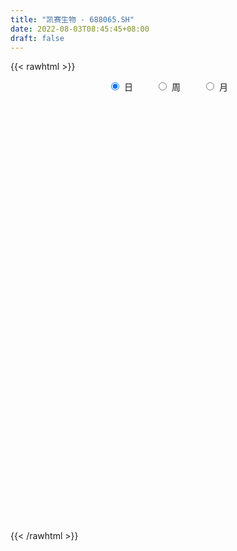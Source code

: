 ```yaml
---
title: "凯赛生物 - 688065.SH"
date: 2022-08-03T08:45:45+08:00
draft: false
---
```

{{< rawhtml >}}
    <div style="text-align: center">
        <label style="padding: 1rem;"><input style="margin-right: .5rem" type="radio" name="period" value="D" checked onclick="period_change(this)">日</label>
        <label style="padding: 1rem;"><input style="margin-right: .5rem" type="radio" name="period" value="W" onclick="period_change(this)">周</label>
        <label style="padding: 1rem;"><input style="margin-right: .5rem" type="radio" name="period" value="M" onclick="period_change(this)">月</label>
    </div>
    <div id="chart" style="height: 700px;"></div> 
    <script type="text/javascript">
        const D_v = [220362.5,130982.1,48974.66,59591.35,65793.45,38426.17,36371.67,18681.74,32103.89,37224.98,20133.96,27863.45,26858.59,18685.13,12345.81,12963.32,33681.55,12717.16,14064.29,12553.64,29167.91,14497.85,13218.81,10108.51,12125.43,9809.88,25528.21,13294.7,7615.3,14607.15,8852.61,9513.19,5727.3,8588.76,7115.26,7009.27,8942.28,19563.42,8514.98,8249.59,10070.02,7805.94,6816.49,10303.07,9283.01,8970.79,13294.05,7996.06,5747.49,12664.61,10237.17,12843.5,12616.79,8337.66,7318.01,8531.57,7227.28,11457.72,25510.55,27954.61,18925.77,17264.86,10278.25,16100.14,7303.17,8577.66,6132.45,10985.33,5955.37,7151.25,6455.04,5433.35,5070.38,4342.84,7468.12,5813.19,4799.21,6063.82,6166.38,7860.85,4098.81,6532.72,4316.6,7176.11,4504.81,6085.9,5231.25,4008.68,5966.34,6607.42,9538.72,5130.5,7147.82,3822.35,3406.87,5909.23,11888.02,5754.52,8137.97,7997.79,4384.93,5735.52,4432.58,6755.08,7659.01,7476.81,5686.45,4797.56,4598.24,5875.26,6831.11,7622.0,3678.38,5592.5,5542.45,8083.95,4237.97,3591.02,4834.11,8403.7,5137.67,3396.05,4504.69,5098.67,15321.19,12582.96,33230.38,13554.21,13087.14,10782.37,10557.63,8282.38,12086.76,7240.82,5914.77,5944.92,7292.95,7733.26,6970.55,5791.75,7185.87,4315.77,4481.19,3920.48,3618.55,4246.96,4259.3,3333.57,3237.3,3169.48,2666.7,2734.74,3895.78,2208.6,2344.66,6746.47,3056.01,5694.88,11321.23,5041.18,5389.15,3444.0,2388.78,2511.25,4851.14,7927.35,6679.48,6342.29,4654.4,3886.85,6091.45,7395.41,6140.1,3626.37,4778.8,4131.66,4704.78,2313.89,3119.64,3194.57,2433.31,3739.3,2929.41,9522.52,5503.96,3303.63,3884.74,10952.96,28536.68,13063.82,18267.03,11830.39,18059.2,10564.48,12213.07,8720.74,8886.96,12711.66,8268.67,6039.2,6873.33,21390.09,10260.67,5147.36,5636.98,9487.49,6080.87,11449.53,25433.92,28802.19,12958.5,18070.68,13887.23,8674.3,9203.71,12144.61,27075.05,12822.83,12430.21,29143.5,24919.44,14529.3,13482.49,9319.85,12414.65,11616.36,6079.8,5588.63,8082.06,7473.23,15539.72,13165.07,11970.12,10435.94,12914.59,7186.61,10018.54,16226.24,19240.6,8699.9,9245.18,8625.2,11058.77,11068.33,26256.08,15558.01,9957.05,8873.71,12607.02,13934.26,10601.64,25205.69,13906.94,6860.83,5003.18,8978.45,8881.08,11583.78,7071.08,6030.96,11624.15,24251.3,7821.67,12914.47,8730.98,11537.47,9818.68,9711.8,12517.8,15465.93,14348.37,9348.65,6080.59,7973.12,9003.9,7018.56,12979.41,5772.77,4812.42,6060.9,5248.99,9517.53,4553.0,2684.13,9035.32,4443.41,8167.35,5762.42,3240.74,4942.54,5990.96,5890.17,14443.3,15424.2,9152.24,11013.18,7347.06,10155.98,4293.49,5834.99,6886.59,4730.21,7611.5,4239.84,6920.81,13481.63,7439.1,10547.02,15392.67,10125.71,9689.96,6676.49,5794.24,19920.41,11194.28,18564.95,10200.74,10347.53,9282.78,10807.17,8663.43,9012.4,10844.12,22268.46,20839.62,20591.6,12517.93,15524.53,7373.03,7819.07,7284.18,6291.03,7832.98,5129.27,6871.68,10749.52,8717.0,11388.35,15764.26,9138.37,10097.27,8314.51,10767.93,14951.6,10617.21,9592.16,7681.79,7816.36,13273.31,11974.43,7932.68,12982.12,11096.49,8477.34,5814.6,5886.72,7069.0,6579.43,6717.73,10525.1,6293.02,5151.74,7615.2,8482.46,7530.04,9564.17,6076.28,5515.35,4556.16,7614.45,6398.09,8356.31,7505.7,7430.34,8967.0,12757.45,12327.9,9964.32,11641.84,15377.14,12682.47,11279.84,8279.25,8558.97,10749.79,14124.5,20519.69,11330.22,11054.63,5541.93,6790.29,5240.43,7161.93,6516.45,3470.33,11562.93,8580.72,7332.53,9649.12,10045.77,8883.9,7997.75,24769.69,16740.82,9934.71,7255.73,18983.04,10127.59,6934.81,8181.89,7629.98,11241.42,14495.09,11343.17,13666.47,13983.52,9898.37,8857.81,13801.35,22810.99,19718.84,9264.22,8124.95,6705.16,6826.07,8271.46,6227.91,11483.45,7009.72,15522.57,21028.09,9806.44,11265.07,15084.59,17809.58,18870.89,24043.1,41570.79,23805.48,30030.0,29310.38,40308.94,23363.91,20255.52,22703.11,18796.21,24096.42,15891.89,20110.29,12274.25,10681.58,11932.16,15708.56,9955.35,20992.94,25851.37,20087.02,25065.33,24894.69,13464.73,14292.5,8224.16,12744.77,8381.41,15846.2,11543.18,11076.83,14969.08,16639.64,22170.23,20334.5,11825.61,18077.61,16641.97,23134.05,14719.04,7848.84,16921.85,22631.75]
const D_histogram = [0.0,-1.2201937322,-1.8467661009,-2.4611588559,-2.3925622411,-2.600485474,-2.8825744922,-2.8253927846,-3.0767018734,-3.2733514934,-3.3420292691,-3.3435301211,-3.3418134147,-2.9438182862,-2.4373183225,-2.0229285609,-1.239213082,-0.6100769095,-0.1796173509,0.0263019883,-0.320783817,-0.5220295252,-0.3163539627,-0.0622472538,0.2217998725,0.4728412577,0.9818806556,1.3326970715,1.5176039839,1.3920024599,1.3585422752,1.1919536809,1.0487708332,0.9247355981,0.8719793788,0.8308542549,0.9983070792,1.3900999918,1.6403366361,1.6484222759,1.4743861647,1.3247032453,1.2136189165,1.0704341503,0.9530390026,0.7906961502,0.5411568775,0.3592169914,0.3004799125,0.1445832779,0.0173183503,-0.1453574163,-0.2696766714,-0.113934251,-0.0337044931,0.1680123028,0.2217665616,0.4494061486,0.8719935387,1.2713766949,1.4160399567,1.6646547493,1.7375974642,1.4769445068,1.2593667941,1.1130611336,0.9457225008,0.909663637,0.7885030678,0.6121749112,0.4244331617,0.2211811878,0.1096176527,0.0464430961,-0.0546721083,-0.1805243072,-0.2746672151,-0.279556541,-0.3424817733,-0.4938631016,-0.5493123336,-0.5060129134,-0.4376741642,-0.2222090369,-0.1378293452,-0.1231280544,-0.1966240556,-0.1685752664,-0.204325291,-0.2719798122,-0.4792712629,-0.5642907614,-0.6569124796,-0.6471145931,-0.6257676365,-0.4813647668,-0.0103967121,0.2627902767,0.2866875009,0.1836992349,0.1523041791,0.15176477,0.2174725278,0.1363295047,0.2172514282,0.3586392313,0.4326938336,0.4954149204,0.4808830918,0.4526961001,0.3481112392,0.1728891738,0.0668454265,-0.0753095498,-0.2343892303,-0.4558303281,-0.536508837,-0.5573313311,-0.5746514828,-0.7317866563,-0.7113793464,-0.6697613375,-0.508928538,-0.3604174673,-0.1142740604,0.199565912,0.9652319135,1.4280297851,1.6856057387,1.6083078914,1.2819371037,1.0638045664,0.7234127986,0.5772188873,0.4033774583,0.2733694378,0.1974491721,0.0019684494,-0.2505493958,-0.3399373238,-0.2175951393,-0.2045874144,-0.1856573343,-0.2069804435,-0.2225878037,-0.2115891512,-0.1087038351,-0.0778158432,-0.0781799814,-0.0985732493,-0.0785343627,-0.0518938067,-0.0511116665,-0.0185983397,-0.001043718,0.0968382964,0.1337787913,0.0983720998,0.3032400649,0.4085988044,0.30856293,0.1902677812,0.1250078921,0.0922965294,0.1663678666,0.314593583,0.3259501694,0.2648596619,0.2203099435,0.1809409672,0.1860375169,0.1091848051,0.0549472059,-0.0340899978,-0.1548718068,-0.2952477195,-0.3939244523,-0.4616706694,-0.4818140933,-0.4163600678,-0.3680223589,-0.27531025,-0.2011374193,0.0864527582,0.198336368,0.2633345865,0.2266535429,0.4090840967,0.9200176761,1.0955138584,1.3860249461,1.4054051371,1.6360852798,1.6215363813,1.5071472594,1.2855165217,1.0583257752,1.0183898639,0.8658504558,0.6391836274,0.395625888,-0.1255359503,-0.3891225611,-0.6514218736,-0.7528133499,-0.5867758297,-0.4474713307,-0.1735756363,0.4164147667,0.9939603854,1.1074152341,1.1295610491,0.9694871513,0.8283802995,0.6976506897,0.6354860302,0.9671895471,1.0066933561,1.0603505538,1.3263330297,1.2266072926,1.0124139227,0.6990192639,0.3038210803,-0.0026482878,-0.3969766461,-0.6180279525,-0.8444732251,-0.7273757655,-0.839774863,-1.4175109385,-1.8060327195,-2.2352702505,-2.5488362096,-2.4830277286,-2.2212593532,-2.0412469717,-1.3275865813,-0.3336148519,0.2550187199,0.3807426981,0.5349737247,0.7003207651,0.7360121953,1.4865248043,1.9831058105,2.1489388744,1.7926550529,1.8014532356,1.768390996,1.2983610627,1.644436455,1.7449615205,1.6102196277,1.3148177473,1.1545678415,0.7050825465,0.3611091541,-0.1892550028,-0.3770204808,-0.3414919117,0.7480542022,1.3602606237,2.1524569628,2.5279336541,2.0902780361,1.2664444492,0.6110046779,-0.2288398584,-1.2967095712,-1.9763153765,-2.2582007864,-2.6429359423,-2.6000741423,-2.5050564094,-2.3734289211,-1.5655765226,-0.903623106,-0.3810737362,-0.1855754765,-0.4308064245,-0.8656884581,-1.107490317,-1.2717856662,-0.7882294624,-0.5469396658,-0.2129911517,-0.2253598507,-0.1543265982,-0.0146070813,0.1953341585,0.2808468879,-0.5795674026,-0.4446103755,-0.7595047191,-0.9705290965,-1.2716541451,-1.1364034772,-1.1622719883,-1.2621473974,-1.0461085391,-1.1170813312,-1.2831851736,-1.3268900766,-1.5451093699,-1.7313908951,-1.7594986262,-1.8878370812,-1.5733808412,-0.8953703483,-0.2769870952,0.1165224971,0.3047956227,0.9901283359,1.470831091,2.169333885,2.6692272489,2.6102958427,2.1982437862,1.8813957747,1.542729463,1.4541521843,1.3366691717,0.8474399786,1.42974271,2.3569538713,2.8260613464,2.9419060364,2.7929220089,2.1832788664,1.5295041154,1.0192532911,0.581904109,0.2080194936,-0.3124541074,-0.3696767093,-0.3937145333,0.1431875821,0.0248795485,0.0291775872,-0.4943223515,-1.138186103,-1.8422048314,-2.5313357719,-2.970767592,-3.0968889676,-3.2771686272,-3.2172885769,-2.972692931,-2.9297980671,-2.9259334,-2.8494448196,-2.204838214,-1.7498353844,-1.5011830234,-1.2715031984,-1.2249540405,-0.9558786376,-0.8738759145,-1.1641516499,-1.1114896817,-1.1236296897,-1.3946362359,-1.5686410981,-1.5906545848,-1.050583529,-0.5051285451,-0.2581573352,-0.0166225204,-0.0017171914,0.3043238323,0.1908983002,0.3165715399,0.2752820586,0.0051598201,-0.3348914364,-0.8310097231,-1.210698843,-1.5713302547,-2.1955588801,-2.6135115317,-2.7843250031,-2.5577451767,-2.4321122083,-2.4850270052,-2.184479849,-1.2053824198,-0.6096297958,-0.1614612221,0.2221329248,0.7207748992,0.9452940525,1.091287826,1.1211251915,1.1716796012,1.6893855918,1.5614165088,1.5800940972,1.5514512435,1.4560145729,1.3561351198,1.0526757855,0.5502476115,0.0113731001,-0.2917407324,-0.5351906433,-0.638555957,-0.5432221884,-0.4470843327,-0.4852894113,-0.4673812152,-0.7160333764,-1.0373215835,-0.6140125536,-0.2700148741,0.3776351059,0.6862099818,0.8015333801,1.1573624698,1.8953628043,2.3161613651,2.4093359577,2.3805984299,2.261318524,2.16935022,1.8850551041,1.6918457074,1.4771218792,1.3569964727,0.9573051491,0.4471066301,0.0056898334,-0.238662872,-0.4023058333,-0.35015102,-0.012788279,0.5609861438,1.4723911411,1.6699812142,1.5100244904,1.3115118944,1.3381193279,1.4898958048,1.2977879106,1.1493324189,1.1182776214,1.2492311968,1.0757087361,1.0791991481,0.7583113524,0.5006442993,0.4730203281,0.4514685586,0.433185342,0.3907566684,0.6223453216,1.017229429,1.4939977209,1.2527682518,1.1252393531,0.818463918,0.3867530381,-0.048546788,-0.3546762834,-0.875056501,-1.2222062846,-1.5214813774,-1.6024764735,-1.4704747314,-2.87481814,-3.7305124315,-4.0709019063,-3.9175963738,-3.4150311351,-3.0088705691,-2.6871410172,-2.3269639839,-2.0296565812,-1.6104063]
const D_fast = [0.0,-1.5252421652,-2.6135060592,-3.8431885282,-4.3727324736,-5.230777075,-6.2335097163,-6.8826762049,-7.903160762,-8.9181482553,-9.8223333483,-10.6597167306,-11.4934533779,-11.8314128209,-11.9342424378,-12.0255848165,-11.5516726081,-11.075055663,-10.689500442,-10.4770056057,-10.9042873653,-11.2360404548,-11.109453383,-10.8709084876,-10.5314113931,-10.1621596934,-9.4076501317,-8.7236594479,-8.1593515396,-7.9369524485,-7.6307770644,-7.4993772385,-7.3803673779,-7.2732187135,-7.107980088,-6.9413916483,-6.5243620542,-5.7850441436,-5.1247233403,-4.7045321315,-4.5099717015,-4.3284788096,-4.1361584093,-4.011734638,-3.8908700349,-3.8555388498,-3.9697889031,-4.0619245414,-4.0455416421,-4.1652924573,-4.2882277974,-4.4872429179,-4.678981341,-4.5517224833,-4.4799188486,-4.236198977,-4.1270030779,-3.7870119537,-3.1464261789,-2.429198849,-1.930525598,-1.2657471181,-0.7584050371,-0.6498218678,-0.552557882,-0.4205982591,-0.3515062667,-0.1601492212,-0.0841840235,-0.1074684523,-0.1891019114,-0.3370585883,-0.4212177102,-0.4727814928,-0.5875647243,-0.7585479999,-0.9213577116,-0.9961361728,-1.1446818484,-1.4195289521,-1.6123062675,-1.6955100756,-1.7365898675,-1.5766769993,-1.526754644,-1.5428353668,-1.6654873819,-1.6795824093,-1.7664137566,-1.9020632309,-2.2291724973,-2.4552646862,-2.7121145243,-2.8640952861,-2.9991902386,-2.9751285605,-2.5067596839,-2.167875126,-2.0723060265,-2.1293694838,-2.1226884948,-2.0852867114,-1.9652108217,-2.0122714686,-1.877036688,-1.6459890771,-1.4637610164,-1.2771861995,-1.1714972551,-1.0865102218,-1.1040672729,-1.2360670449,-1.3253994355,-1.4863817993,-1.7040587874,-2.0394574671,-2.2542631853,-2.4144185122,-2.5754015345,-2.9154833722,-3.0729208988,-3.1987432243,-3.1651425594,-3.1067358554,-2.8891609636,-2.5254295132,-1.5184555334,-0.6986502155,-0.0196728272,0.3051062984,0.2992197865,0.3470383908,0.1874998228,0.1856106333,0.1126135688,0.0509479078,0.0243899351,-0.1705986752,-0.4857538694,-0.6601261284,-0.5921827287,-0.6303218574,-0.6578061108,-0.7308743309,-0.802128642,-0.8440272773,-0.7683179201,-0.7568838889,-0.7767930225,-0.8218296027,-0.8214243068,-0.8077572025,-0.8197529789,-0.791889237,-0.7745955448,-0.6525039563,-0.5821187636,-0.5929324301,-0.3122544488,-0.1047460083,-0.1276411501,-0.1983693536,-0.2323772697,-0.2420145,-0.1263511961,0.100522916,0.1933670447,0.1984914527,0.2090192202,0.2148854856,0.2664914146,0.2169349041,0.1764341063,0.0788744031,-0.0806253575,-0.2948132001,-0.491971046,-0.6751349304,-0.8157318777,-0.8543678691,-0.8980357499,-0.8741512036,-0.8502627276,-0.5410593606,-0.3795916588,-0.2487597937,-0.2287774516,0.0559241264,0.7968621249,1.2462367718,1.883254096,2.2539855712,2.8936870339,3.2845222307,3.5469199236,3.6466683164,3.6840590136,3.8987205683,3.9626437742,3.8957728526,3.7511215852,3.1985757594,2.8377085083,2.4125537274,2.1229589136,2.1423024764,2.1697391426,2.400240928,3.0943350227,3.9203707377,4.3106793949,4.6152154723,4.6975133623,4.7635015853,4.807184648,4.903891496,5.4773923997,5.7685695477,6.0873143838,6.6848801172,6.8918062033,6.930716314,6.7920764712,6.4728335577,6.1657021176,5.6721295977,5.2965713033,4.8590077244,4.7942612426,4.4719184294,3.5398046192,2.6997746583,1.7117195647,0.7609445532,0.2059961021,-0.0875503608,-0.4178497222,-0.0360859772,0.8744820393,1.5268702911,1.7477799437,2.0357544016,2.3761816332,2.5958761123,3.7180199223,4.7103773811,5.4134451636,5.5053251053,5.9644865969,6.3735221063,6.2280824386,6.9852669447,7.5220323903,7.7898454045,7.8231479609,7.9515400154,7.6783253571,7.4246292533,6.8269513457,6.5449307474,6.4950863386,7.771646003,8.7239175805,10.0542281603,11.0616882651,11.1466021562,10.6393796816,10.1366910798,9.2396365789,7.8475894733,6.6739048239,5.8274692174,4.7820000759,4.1748433403,3.6435969709,3.1818672288,3.5983254967,4.0343731368,4.4616540726,4.6107584631,4.2578259091,3.6065217609,3.0878473228,2.6056055571,2.8921043952,2.9966592753,3.2773600016,3.2086513398,3.2411029428,3.3771706894,3.6359454688,3.7916699202,2.7863637791,2.8101682123,2.3053976889,1.8517410374,1.2327024525,1.0838522511,0.7674157429,0.3520034845,0.3065152081,-0.0437279168,-0.5306280527,-0.9060554748,-1.5105521106,-2.1296813596,-2.5976637472,-3.1979614725,-3.2768504429,-2.8226825371,-2.2735460577,-1.8509058411,-1.5864338099,-0.6535690127,0.1948415151,1.4356777804,2.6028779565,3.196520511,3.3340294011,3.4875303332,3.5345463873,3.8095071547,4.026191435,3.7488222366,4.6885606454,6.2050102745,7.3806330863,8.2319542854,8.7812007601,8.7173773341,8.445978612,8.1905411105,7.8986679556,7.5767882137,6.9782010858,6.8285593066,6.7060928493,7.2787918602,7.1667037137,7.1782961492,6.5312156226,5.6028053454,4.4382354091,3.1162705256,1.9341468075,1.0338031901,0.0342313737,-0.7102107203,-1.2087883071,-1.89834296,-2.6259616428,-3.2618342674,-3.1684372152,-3.1508932317,-3.2775366266,-3.3657326012,-3.6254219534,-3.5953162099,-3.7317824655,-4.3130961134,-4.5383065656,-4.831353996,-5.4510196012,-6.0171847379,-6.4368618708,-6.1594366972,-5.7402638496,-5.5578319735,-5.3204527889,-5.3059767577,-4.9238547759,-4.9895557329,-4.7847396083,-4.7572085749,-5.0260408585,-5.449814974,-6.1536856915,-6.8360495222,-7.5895134975,-8.7626318429,-9.8339623774,-10.7008570996,-11.1137135674,-11.5961086511,-12.2702801992,-12.5158530054,-11.838101181,-11.3947560061,-10.9869527379,-10.5478253598,-9.8689896606,-9.4081469942,-8.9893312641,-8.6792126008,-8.3357382908,-7.3956859022,-7.1333008581,-6.7195997453,-6.3603797881,-6.0918128155,-5.8526584887,-5.8929488766,-6.2578151477,-6.7938463841,-7.1698953997,-7.5471429715,-7.8101472744,-7.8506190529,-7.8662522804,-8.0257797118,-8.1247168195,-8.5523773248,-9.1329959277,-8.8631900363,-8.5866960754,-7.8446373188,-7.3645099474,-7.0488032041,-6.4036334969,-5.1917924614,-4.1919535594,-3.4964449773,-2.9300328976,-2.4839831725,-2.0336139216,-1.8466452615,-1.6168932313,-1.4623365897,-1.243212878,-1.4035779144,-1.8019997758,-2.2419941142,-2.5460125375,-2.8102319571,-2.8456148989,-2.5114492276,-1.7974282689,-0.5179254862,0.0971598903,0.3147092892,0.4440746668,0.8052119322,1.3294623603,1.4618014437,1.6006790568,1.8491936646,2.2924550393,2.3878597625,2.6611499615,2.5298400039,2.3973340257,2.4879651365,2.5792805066,2.6692936256,2.7245541191,3.1117291027,3.7609205673,4.6111882895,4.6831508834,4.8369318229,4.7347723673,4.3997497469,3.9523132238,3.5575146576,2.8183703148,2.16566896,1.4860235229,1.0044093084,0.7687923676,-1.354255576,-3.1425779753,-4.5006929267,-5.3267864877,-5.6779790328,-6.024036109,-6.3740918114,-6.5956557741,-6.8057625167,-6.7891138106]
const D_slow = [0.0,-0.305048433,-0.7667399583,-1.3820296723,-1.9801702325,-2.630291601,-3.3509352241,-4.0572834202,-4.8264588886,-5.6447967619,-6.4803040792,-7.3161866095,-8.1516399632,-8.8875945347,-9.4969241153,-10.0026562555,-10.3124595261,-10.4649787534,-10.5098830912,-10.5033075941,-10.5835035483,-10.7140109296,-10.7930994203,-10.8086612337,-10.7532112656,-10.6350009512,-10.3895307873,-10.0563565194,-9.6769555234,-9.3289549085,-8.9893193396,-8.6913309194,-8.4291382111,-8.1979543116,-7.9799594669,-7.7722459032,-7.5226691334,-7.1751441354,-6.7650599764,-6.3529544074,-5.9843578662,-5.6531820549,-5.3497773258,-5.0821687882,-4.8439090376,-4.646235,-4.5109457806,-4.4211415328,-4.3460215547,-4.3098757352,-4.3055461476,-4.3418855017,-4.4093046695,-4.4377882323,-4.4462143556,-4.4042112799,-4.3487696395,-4.2364181023,-4.0184197176,-3.7005755439,-3.3465655547,-2.9304018674,-2.4960025013,-2.1267663746,-1.8119246761,-1.5336593927,-1.2972287675,-1.0698128582,-0.8726870913,-0.7196433635,-0.6135350731,-0.5582397761,-0.530835363,-0.5192245889,-0.532892616,-0.5780236928,-0.6466904966,-0.7165796318,-0.8022000751,-0.9256658505,-1.0629939339,-1.1894971622,-1.2989157033,-1.3544679625,-1.3889252988,-1.4197073124,-1.4688633263,-1.5110071429,-1.5620884656,-1.6300834187,-1.7499012344,-1.8909739248,-2.0552020447,-2.216980693,-2.3734226021,-2.4937637938,-2.4963629718,-2.4306654026,-2.3589935274,-2.3130687187,-2.2749926739,-2.2370514814,-2.1826833495,-2.1486009733,-2.0942881162,-2.0046283084,-1.89645485,-1.7726011199,-1.6523803469,-1.5392063219,-1.4521785121,-1.4089562187,-1.392244862,-1.4110722495,-1.4696695571,-1.5836271391,-1.7177543483,-1.8570871811,-2.0007500518,-2.1836967159,-2.3615415525,-2.5289818868,-2.6562140213,-2.7463183881,-2.7748869032,-2.7249954252,-2.4836874469,-2.1266800006,-1.7052785659,-1.3032015931,-0.9827173171,-0.7167661755,-0.5359129759,-0.3916082541,-0.2907638895,-0.22242153,-0.173059237,-0.1725671247,-0.2352044736,-0.3201888045,-0.3745875894,-0.425734443,-0.4721487765,-0.5238938874,-0.5795408383,-0.6324381261,-0.6596140849,-0.6790680457,-0.6986130411,-0.7232563534,-0.7428899441,-0.7558633958,-0.7686413124,-0.7732908973,-0.7735518268,-0.7493422527,-0.7158975549,-0.6913045299,-0.6154945137,-0.5133448126,-0.4362040801,-0.3886371348,-0.3573851618,-0.3343110294,-0.2927190628,-0.214070667,-0.1325831247,-0.0663682092,-0.0112907233,0.0339445185,0.0804538977,0.107750099,0.1214869004,0.112964401,0.0742464493,0.0004345194,-0.0980465937,-0.213464261,-0.3339177843,-0.4380078013,-0.530013391,-0.5988409535,-0.6491253083,-0.6275121188,-0.5779280268,-0.5120943802,-0.4554309945,-0.3531599703,-0.1231555512,0.1507229134,0.4972291499,0.8485804342,1.2576017541,1.6629858494,2.0397726643,2.3611517947,2.6257332385,2.8803307044,3.0967933184,3.2565892252,3.3554956972,3.3241117097,3.2268310694,3.063975601,2.8757722635,2.7290783061,2.6172104734,2.5738165643,2.677920256,2.9264103523,3.2032641609,3.4856544231,3.728026211,3.9351212858,4.1095339583,4.2684054658,4.5102028526,4.7618761916,5.0269638301,5.3585470875,5.6651989106,5.9183023913,6.0930572073,6.1690124774,6.1683504054,6.0691062439,5.9145992558,5.7034809495,5.5216370081,5.3116932924,4.9573155577,4.5058073779,3.9469898152,3.3097807628,2.6890238307,2.1337089924,1.6233972495,1.2915006041,1.2080968912,1.2718515711,1.3670372457,1.5007806768,1.6758608681,1.8598639169,2.231495118,2.7272715706,3.2645062892,3.7126700524,4.1630333613,4.6051311103,4.929721376,5.3408304897,5.7770708699,6.1796257768,6.5083302136,6.796972174,6.9732428106,7.0635200991,7.0162063484,6.9219512282,6.8365782503,7.0235918009,7.3636569568,7.9017711975,8.533754611,9.05632412,9.3729352324,9.5256864018,9.4684764372,9.1442990444,8.6502202003,8.0856700037,7.4249360182,6.7749174826,6.1486533803,5.55529615,5.1639020193,4.9379962428,4.8427278088,4.7963339396,4.6886323335,4.472210219,4.1953376398,3.8773912232,3.6803338576,3.5435989412,3.4903511532,3.4340111906,3.395429541,3.3917777707,3.4406113103,3.5108230323,3.3659311816,3.2547785878,3.064902408,2.8222701339,2.5043565976,2.2202557283,1.9296877312,1.6141508819,1.3526237471,1.0733534143,0.7525571209,0.4208346018,0.0345572593,-0.3982904645,-0.838165121,-1.3101243913,-1.7034696016,-1.9273121887,-1.9965589625,-1.9674283382,-1.8912294326,-1.6436973486,-1.2759895758,-0.7336561046,-0.0663492924,0.5862246683,1.1357856148,1.6061345585,1.9918169243,2.3553549703,2.6895222633,2.9013822579,3.2588179354,3.8480564033,4.5545717399,5.290048249,5.9882787512,6.5340984678,6.9164744966,7.1712878194,7.3167638466,7.36876872,7.2906551932,7.1982360159,7.0998073826,7.1356042781,7.1418241652,7.149118562,7.0255379741,6.7409914484,6.2804402405,5.6476062975,4.9049143995,4.1306921577,3.3114000009,2.5070778566,1.7639046239,1.0314551071,0.2999717571,-0.4123894478,-0.9635990013,-1.4010578474,-1.7763536032,-2.0942294028,-2.4004679129,-2.6394375723,-2.857906551,-3.1489444634,-3.4268168839,-3.7077243063,-4.0563833653,-4.4485436398,-4.846207286,-5.1088531683,-5.2351353045,-5.2996746383,-5.3038302684,-5.3042595663,-5.2281786082,-5.1804540332,-5.1013111482,-5.0324906335,-5.0312006785,-5.1149235376,-5.3226759684,-5.6253506792,-6.0181832428,-6.5670729628,-7.2204508458,-7.9165320965,-8.5559683907,-9.1639964428,-9.7852531941,-10.3313731563,-10.6327187613,-10.7851262102,-10.8254915158,-10.7699582846,-10.5897645598,-10.3534410467,-10.0806190901,-9.8003377923,-9.507417892,-9.085071494,-8.6947173668,-8.2996938425,-7.9118310317,-7.5478273884,-7.2087936085,-6.9456246621,-6.8080627592,-6.8052194842,-6.8781546673,-7.0119523281,-7.1715913174,-7.3073968645,-7.4191679477,-7.5404903005,-7.6573356043,-7.8363439484,-8.0956743443,-8.2491774827,-8.3166812012,-8.2222724247,-8.0507199293,-7.8503365842,-7.5609959668,-7.0871552657,-6.5081149244,-5.905780935,-5.3106313275,-4.7453016965,-4.2029641415,-3.7317003655,-3.3087389387,-2.9394584689,-2.6002093507,-2.3608830634,-2.2491064059,-2.2476839476,-2.3073496655,-2.4079261239,-2.4954638789,-2.4986609486,-2.3584144127,-1.9903166274,-1.5728213238,-1.1953152012,-0.8674372276,-0.5329073957,-0.1604334445,0.1640135332,0.4513466379,0.7309160432,1.0432238424,1.3121510265,1.5819508135,1.7715286516,1.8966897264,2.0149448084,2.1278119481,2.2361082836,2.3337974507,2.4893837811,2.7436911383,3.1171905685,3.4303826315,3.7116924698,3.9163084493,4.0129967088,4.0008600118,3.912190941,3.6934268157,3.3878752446,3.0075049002,2.6068857819,2.239267099,1.520562564,0.5879344562,-0.4297910204,-1.4091901139,-2.2629478976,-3.0151655399,-3.6869507942,-4.2686917902,-4.7761059355,-5.1787075105]
const D_data = [['2020-08-12', 150.86, 157.0, 150.0, 198.0],['2020-08-13', 152.04, 137.88, 137.33, 153.0],['2020-08-14', 138.0, 139.0, 137.0, 143.39],['2020-08-17', 136.69, 133.9, 132.63, 137.0],['2020-08-18', 133.75, 138.79, 131.68, 140.68],['2020-08-19', 136.1, 132.61, 132.6, 136.68],['2020-08-20', 131.69, 127.72, 127.11, 133.6],['2020-08-21', 128.68, 128.54, 127.46, 130.18],['2020-08-24', 127.9, 121.14, 120.5, 128.05],['2020-08-25', 121.5, 117.31, 115.35, 121.99],['2020-08-26', 116.88, 114.67, 114.51, 119.47],['2020-08-27', 114.67, 111.65, 108.0, 115.39],['2020-08-28', 111.01, 107.9, 107.46, 111.6],['2020-08-31', 108.15, 110.21, 108.15, 112.81],['2020-09-01', 111.1, 110.55, 108.38, 111.2],['2020-09-02', 110.55, 108.71, 108.5, 111.41],['2020-09-03', 109.5, 113.83, 109.38, 118.58],['2020-09-04', 112.52, 113.5, 111.5, 113.83],['2020-09-07', 114.73, 112.07, 111.8, 116.0],['2020-09-08', 112.71, 109.42, 108.8, 113.17],['2020-09-09', 108.7, 100.48, 100.4, 108.7],['2020-09-10', 101.59, 98.96, 98.66, 102.95],['2020-09-11', 98.0, 102.2, 97.65, 103.01],['2020-09-14', 103.79, 102.36, 102.1, 104.86],['2020-09-15', 102.0, 102.72, 101.21, 104.41],['2020-09-16', 103.22, 102.51, 101.7, 103.8],['2020-09-17', 102.0, 106.89, 101.75, 108.09],['2020-09-18', 106.12, 106.71, 105.43, 108.2],['2020-09-21', 106.0, 105.82, 105.8, 106.67],['2020-09-22', 105.4, 101.9, 101.73, 105.4],['2020-09-23', 102.55, 102.42, 101.75, 103.3],['2020-09-24', 101.6, 99.97, 99.88, 101.9],['2020-09-25', 100.35, 99.1, 99.01, 100.75],['2020-09-28', 99.11, 98.22, 98.12, 101.89],['2020-09-29', 98.72, 98.2, 98.11, 99.38],['2020-09-30', 98.2, 97.65, 97.6, 98.85],['2020-10-09', 98.8, 100.25, 98.66, 100.43],['2020-10-12', 102.55, 104.49, 102.55, 105.56],['2020-10-13', 104.02, 104.68, 103.2, 105.24],['2020-10-14', 104.61, 102.73, 102.56, 104.61],['2020-10-15', 102.95, 100.37, 100.05, 103.28],['2020-10-16', 100.77, 100.09, 99.48, 101.1],['2020-10-19', 100.81, 100.1, 99.74, 101.48],['2020-10-20', 100.15, 99.18, 97.81, 100.15],['2020-10-21', 99.3, 98.9, 98.71, 100.98],['2020-10-22', 98.92, 97.6, 97.0, 98.92],['2020-10-23', 97.61, 95.27, 95.03, 98.2],['2020-10-26', 95.0, 94.67, 94.0, 95.82],['2020-10-27', 94.88, 95.2, 94.68, 95.55],['2020-10-28', 95.31, 92.96, 92.09, 95.55],['2020-10-29', 91.99, 92.0, 90.88, 92.64],['2020-10-30', 92.41, 90.1, 90.1, 92.65],['2020-11-02', 90.07, 89.01, 88.79, 90.47],['2020-11-03', 89.71, 91.82, 89.38, 92.42],['2020-11-04', 92.09, 90.82, 90.62, 92.5],['2020-11-05', 91.92, 92.53, 91.11, 92.88],['2020-11-06', 92.61, 90.9, 90.68, 92.87],['2020-11-09', 91.33, 93.5, 91.31, 94.1],['2020-11-10', 93.6, 97.65, 92.92, 99.8],['2020-11-11', 96.97, 99.9, 96.2, 102.88],['2020-11-12', 101.1, 98.76, 98.44, 102.88],['2020-11-13', 98.43, 101.92, 97.74, 102.82],['2020-11-16', 102.32, 101.57, 100.26, 103.28],['2020-11-17', 101.87, 97.84, 96.98, 102.35],['2020-11-18', 98.0, 97.9, 96.96, 98.56],['2020-11-19', 97.7, 98.52, 96.5, 99.59],['2020-11-20', 98.26, 98.03, 97.01, 98.37],['2020-11-23', 98.05, 99.7, 97.18, 101.0],['2020-11-24', 99.02, 98.75, 98.52, 100.01],['2020-11-25', 99.54, 97.7, 97.17, 99.63],['2020-11-26', 97.68, 96.89, 96.38, 98.39],['2020-11-27', 96.92, 95.81, 95.68, 97.49],['2020-11-30', 95.71, 96.16, 95.5, 96.74],['2020-12-01', 96.0, 96.28, 95.85, 96.5],['2020-12-02', 96.0, 95.28, 95.18, 96.35],['2020-12-03', 95.05, 94.18, 94.11, 95.34],['2020-12-04', 94.2, 93.71, 93.41, 94.21],['2020-12-07', 93.72, 94.24, 93.72, 95.47],['2020-12-08', 94.48, 92.97, 92.75, 94.77],['2020-12-09', 92.97, 90.82, 90.31, 93.03],['2020-12-10', 91.12, 90.9, 90.5, 91.7],['2020-12-11', 91.17, 91.52, 90.81, 92.23],['2020-12-14', 91.77, 91.58, 89.92, 91.8],['2020-12-15', 91.58, 93.74, 91.58, 94.14],['2020-12-16', 93.74, 92.57, 92.21, 93.88],['2020-12-17', 92.98, 91.66, 90.0, 92.99],['2020-12-18', 91.51, 90.06, 89.98, 92.18],['2020-12-21', 90.06, 90.85, 89.8, 91.0],['2020-12-22', 90.83, 89.66, 89.27, 90.85],['2020-12-23', 89.66, 88.56, 88.48, 90.12],['2020-12-24', 88.56, 85.52, 85.06, 88.92],['2020-12-25', 85.39, 85.58, 84.79, 87.29],['2020-12-28', 86.86, 84.23, 83.16, 86.86],['2020-12-29', 84.25, 84.46, 83.4, 84.58],['2020-12-30', 84.5, 83.85, 83.66, 84.5],['2020-12-31', 83.6, 85.05, 83.53, 86.25],['2021-01-04', 85.26, 90.26, 85.26, 91.49],['2021-01-05', 90.9, 89.55, 89.0, 90.9],['2021-01-06', 89.17, 87.11, 86.58, 89.9],['2021-01-07', 87.11, 85.16, 84.0, 87.8],['2021-01-08', 85.6, 85.5, 83.6, 86.45],['2021-01-11', 85.35, 85.6, 85.05, 87.77],['2021-01-12', 85.6, 86.44, 85.1, 87.38],['2021-01-13', 86.5, 84.39, 84.02, 86.6],['2021-01-14', 84.53, 86.26, 83.68, 87.67],['2021-01-15', 86.38, 87.56, 85.5, 88.5],['2021-01-18', 87.84, 87.34, 86.9, 88.9],['2021-01-19', 87.64, 87.68, 86.89, 88.69],['2021-01-20', 87.13, 86.99, 86.45, 87.99],['2021-01-21', 86.99, 86.85, 86.0, 87.65],['2021-01-22', 86.25, 85.64, 85.4, 86.94],['2021-01-25', 85.27, 84.0, 83.77, 85.27],['2021-01-26', 84.36, 84.0, 83.51, 84.85],['2021-01-27', 84.05, 82.67, 82.31, 84.05],['2021-01-28', 82.03, 81.31, 81.26, 82.81],['2021-01-29', 81.31, 79.0, 78.91, 82.12],['2021-02-01', 78.5, 79.31, 78.5, 79.99],['2021-02-02', 79.4, 79.09, 78.99, 80.5],['2021-02-03', 79.1, 78.3, 78.21, 79.62],['2021-02-04', 77.99, 75.25, 74.51, 78.41],['2021-02-05', 75.5, 76.2, 75.5, 77.59],['2021-02-08', 75.51, 75.73, 75.04, 76.73],['2021-02-09', 75.7, 76.93, 75.2, 77.75],['2021-02-10', 76.93, 76.88, 76.61, 77.86],['2021-02-18', 77.56, 78.59, 76.11, 79.86],['2021-02-19', 78.34, 80.6, 78.0, 81.44],['2021-02-22', 81.75, 89.29, 81.75, 90.35],['2021-02-23', 88.88, 89.46, 87.48, 89.76],['2021-02-24', 88.57, 89.82, 87.59, 91.46],['2021-02-25', 90.03, 87.22, 87.08, 91.36],['2021-02-26', 86.0, 84.0, 83.83, 86.95],['2021-03-01', 84.17, 84.7, 84.02, 86.41],['2021-03-02', 84.0, 82.28, 81.81, 85.58],['2021-03-03', 82.02, 83.85, 81.7, 84.57],['2021-03-04', 84.29, 82.98, 82.58, 84.29],['2021-03-05', 82.8, 82.94, 82.51, 83.6],['2021-03-08', 83.3, 83.22, 82.82, 85.36],['2021-03-09', 83.01, 81.04, 80.4, 83.5],['2021-03-10', 81.05, 78.98, 78.8, 82.0],['2021-03-11', 78.96, 79.82, 78.43, 80.98],['2021-03-12', 80.2, 82.29, 79.57, 83.33],['2021-03-15', 82.3, 81.06, 80.33, 82.3],['2021-03-16', 81.06, 81.0, 80.68, 81.69],['2021-03-17', 81.28, 80.26, 79.81, 81.28],['2021-03-18', 80.5, 79.98, 79.81, 80.77],['2021-03-19', 79.88, 80.04, 78.9, 80.99],['2021-03-22', 80.56, 81.28, 80.18, 81.99],['2021-03-23', 81.35, 80.57, 80.28, 81.47],['2021-03-24', 80.58, 80.1, 80.0, 80.98],['2021-03-25', 80.29, 79.62, 79.52, 80.29],['2021-03-26', 79.84, 79.95, 79.1, 80.17],['2021-03-29', 80.04, 80.0, 79.75, 80.31],['2021-03-30', 79.5, 79.6, 79.5, 80.88],['2021-03-31', 79.41, 79.95, 79.41, 80.17],['2021-04-01', 80.16, 79.78, 79.55, 80.16],['2021-04-02', 80.01, 81.03, 79.63, 81.45],['2021-04-06', 81.38, 80.62, 80.55, 81.62],['2021-04-07', 80.98, 79.71, 79.26, 80.98],['2021-04-08', 80.0, 83.25, 80.0, 84.18],['2021-04-09', 83.66, 83.05, 82.32, 83.66],['2021-04-12', 82.85, 80.71, 80.38, 83.46],['2021-04-13', 81.0, 80.03, 79.81, 81.45],['2021-04-14', 80.52, 80.27, 79.6, 80.52],['2021-04-15', 80.24, 80.45, 79.5, 80.45],['2021-04-16', 80.08, 81.96, 80.01, 82.5],['2021-04-19', 80.84, 83.65, 80.84, 83.75],['2021-04-20', 83.22, 82.6, 82.3, 84.5],['2021-04-21', 82.7, 81.78, 81.5, 83.29],['2021-04-22', 81.57, 81.89, 81.57, 82.59],['2021-04-23', 81.89, 81.89, 81.49, 82.2],['2021-04-26', 82.18, 82.51, 81.63, 83.18],['2021-04-27', 83.5, 81.42, 80.98, 83.5],['2021-04-28', 81.45, 81.43, 80.5, 81.57],['2021-04-29', 81.8, 80.63, 80.63, 81.8],['2021-04-30', 80.41, 79.6, 79.5, 80.63],['2021-05-06', 79.96, 78.47, 78.47, 80.46],['2021-05-07', 78.08, 78.06, 77.96, 79.5],['2021-05-10', 78.66, 77.63, 77.31, 78.68],['2021-05-11', 77.15, 77.57, 77.1, 77.99],['2021-05-12', 77.27, 78.35, 77.22, 78.66],['2021-05-13', 78.0, 78.06, 77.76, 78.5],['2021-05-14', 78.11, 78.66, 78.11, 78.88],['2021-05-17', 78.61, 78.6, 78.21, 78.8],['2021-05-18', 78.66, 82.12, 78.11, 82.98],['2021-05-19', 82.12, 81.03, 81.02, 82.95],['2021-05-20', 81.54, 81.03, 80.3, 81.54],['2021-05-21', 81.05, 79.96, 79.82, 81.5],['2021-05-24', 80.22, 83.3, 79.91, 83.88],['2021-05-25', 83.3, 89.8, 83.3, 91.0],['2021-05-26', 90.0, 88.27, 87.92, 90.59],['2021-05-27', 87.85, 92.02, 87.8, 93.47],['2021-05-28', 92.44, 90.68, 89.92, 93.29],['2021-05-31', 91.6, 95.38, 91.6, 95.62],['2021-06-01', 95.4, 94.41, 94.06, 95.5],['2021-06-02', 94.8, 94.33, 93.18, 95.15],['2021-06-03', 94.33, 93.51, 92.5, 94.84],['2021-06-04', 93.3, 93.52, 92.6, 94.37],['2021-06-07', 93.19, 96.37, 92.8, 96.5],['2021-06-08', 96.36, 95.62, 94.44, 97.77],['2021-06-09', 95.56, 94.72, 94.25, 96.51],['2021-06-10', 94.77, 94.12, 93.79, 95.65],['2021-06-11', 94.12, 89.15, 89.02, 94.58],['2021-06-15', 89.01, 90.51, 87.58, 91.88],['2021-06-16', 90.99, 89.13, 88.82, 90.99],['2021-06-17', 89.4, 90.02, 88.53, 90.6],['2021-06-18', 90.59, 93.41, 89.58, 93.89],['2021-06-21', 93.29, 93.87, 92.4, 94.88],['2021-06-22', 93.85, 96.8, 93.01, 96.89],['2021-06-23', 98.09, 103.58, 96.18, 104.0],['2021-06-24', 104.0, 107.56, 103.59, 109.88],['2021-06-25', 107.6, 104.9, 104.78, 108.49],['2021-06-28', 104.0, 105.5, 103.9, 109.4],['2021-06-29', 104.99, 104.2, 103.01, 106.79],['2021-06-30', 105.0, 104.89, 104.03, 107.73],['2021-07-01', 105.2, 105.47, 104.3, 107.32],['2021-07-02', 105.0, 106.94, 104.11, 108.87],['2021-07-05', 107.0, 113.88, 105.44, 114.44],['2021-07-06', 113.88, 112.68, 110.5, 114.6],['2021-07-07', 112.8, 114.64, 110.61, 115.1],['2021-07-08', 115.0, 119.87, 114.9, 123.8],['2021-07-09', 118.01, 117.55, 111.51, 120.43],['2021-07-12', 117.05, 116.99, 116.6, 122.57],['2021-07-13', 117.4, 115.86, 114.85, 118.98],['2021-07-14', 115.88, 114.19, 113.1, 116.99],['2021-07-15', 114.6, 114.4, 111.04, 116.48],['2021-07-16', 115.36, 112.11, 110.55, 115.6],['2021-07-19', 112.09, 113.06, 110.0, 113.4],['2021-07-20', 112.78, 112.02, 111.13, 114.47],['2021-07-21', 113.0, 116.2, 112.2, 116.98],['2021-07-22', 116.51, 113.48, 113.25, 116.98],['2021-07-23', 112.48, 105.6, 105.0, 114.6],['2021-07-26', 106.11, 104.73, 100.67, 106.98],['2021-07-27', 104.6, 100.98, 100.81, 108.5],['2021-07-28', 100.98, 99.01, 96.11, 100.98],['2021-07-29', 102.0, 101.5, 98.5, 103.0],['2021-07-30', 102.0, 103.3, 100.01, 103.68],['2021-08-02', 102.72, 102.03, 100.57, 104.0],['2021-08-03', 102.0, 110.0, 101.08, 110.6],['2021-08-04', 110.0, 117.66, 110.0, 118.0],['2021-08-05', 117.94, 117.02, 115.5, 117.94],['2021-08-06', 116.0, 113.6, 112.78, 116.9],['2021-08-09', 113.62, 115.29, 113.62, 116.8],['2021-08-10', 114.29, 117.02, 113.0, 118.0],['2021-08-11', 117.56, 116.77, 114.01, 117.85],['2021-08-12', 117.7, 129.05, 115.01, 132.5],['2021-08-13', 127.19, 131.0, 127.18, 131.8],['2021-08-16', 131.92, 130.74, 129.11, 132.58],['2021-08-17', 129.95, 125.76, 125.68, 130.7],['2021-08-18', 126.0, 131.4, 125.5, 132.51],['2021-08-19', 132.94, 132.87, 132.5, 136.7],['2021-08-20', 132.87, 127.94, 126.14, 133.9],['2021-08-23', 128.84, 139.75, 128.84, 140.2],['2021-08-24', 140.8, 140.04, 136.31, 143.66],['2021-08-25', 140.04, 139.2, 138.04, 142.68],['2021-08-26', 139.36, 138.1, 137.31, 139.82],['2021-08-27', 140.0, 140.5, 136.3, 142.17],['2021-08-30', 140.29, 136.95, 136.71, 140.9],['2021-08-31', 136.0, 137.55, 131.7, 139.99],['2021-09-01', 137.48, 133.61, 133.31, 138.76],['2021-09-02', 133.2, 136.92, 133.2, 137.31],['2021-09-03', 136.7, 140.0, 136.2, 142.25],['2021-09-06', 139.08, 157.42, 139.08, 159.5],['2021-09-07', 156.29, 157.93, 156.29, 159.48],['2021-09-08', 157.15, 166.5, 156.65, 170.0],['2021-09-09', 169.8, 167.5, 164.0, 169.88],['2021-09-10', 169.45, 160.25, 160.0, 169.45],['2021-09-13', 162.65, 154.65, 154.0, 163.64],['2021-09-14', 155.53, 154.85, 152.0, 157.74],['2021-09-15', 153.3, 149.99, 147.35, 155.85],['2021-09-16', 151.4, 142.67, 142.38, 151.4],['2021-09-17', 145.0, 142.75, 142.0, 150.12],['2021-09-22', 142.0, 144.62, 138.84, 145.79],['2021-09-23', 144.06, 140.66, 140.18, 145.38],['2021-09-24', 140.01, 144.0, 140.01, 149.88],['2021-09-27', 148.48, 143.9, 138.02, 148.48],['2021-09-28', 143.0, 143.85, 140.4, 145.97],['2021-09-29', 141.0, 154.06, 140.6, 154.8],['2021-09-30', 152.58, 155.95, 152.58, 155.95],['2021-10-08', 156.26, 157.6, 152.1, 159.98],['2021-10-11', 158.0, 155.91, 154.0, 162.0],['2021-10-12', 154.5, 150.68, 150.0, 157.69],['2021-10-13', 152.75, 146.59, 145.5, 154.6],['2021-10-14', 149.5, 147.0, 146.3, 149.95],['2021-10-15', 147.85, 146.49, 145.79, 148.5],['2021-10-18', 148.0, 155.19, 145.5, 155.6],['2021-10-19', 154.19, 154.1, 151.64, 156.47],['2021-10-20', 155.68, 157.02, 153.82, 159.4],['2021-10-21', 159.04, 153.87, 152.6, 159.58],['2021-10-22', 153.0, 155.41, 153.0, 156.76],['2021-10-25', 159.0, 157.26, 151.29, 161.17],['2021-10-26', 157.28, 159.65, 156.51, 161.5],['2021-10-27', 159.98, 159.58, 156.0, 160.69],['2021-10-28', 159.3, 145.99, 140.2, 160.99],['2021-10-29', 148.2, 156.56, 147.2, 158.57],['2021-11-01', 156.56, 150.4, 150.14, 156.8],['2021-11-02', 153.87, 150.0, 147.16, 154.0],['2021-11-03', 150.88, 146.96, 145.0, 151.94],['2021-11-04', 146.6, 151.35, 146.6, 152.46],['2021-11-05', 151.37, 149.0, 147.6, 151.82],['2021-11-08', 149.2, 147.01, 146.21, 150.5],['2021-11-09', 149.5, 150.57, 147.27, 152.0],['2021-11-10', 147.81, 146.67, 146.4, 149.1],['2021-11-11', 145.14, 144.0, 143.67, 148.99],['2021-11-12', 143.83, 144.0, 143.1, 145.67],['2021-11-15', 144.0, 139.98, 139.98, 144.7],['2021-11-16', 140.42, 137.94, 137.0, 142.3],['2021-11-17', 138.97, 137.85, 136.01, 138.97],['2021-11-18', 138.97, 134.55, 134.0, 138.97],['2021-11-19', 134.55, 139.0, 133.01, 139.18],['2021-11-22', 139.0, 145.0, 138.99, 146.99],['2021-11-23', 146.8, 147.02, 144.01, 147.89],['2021-11-24', 147.86, 146.6, 144.9, 147.94],['2021-11-25', 146.0, 145.5, 144.92, 149.51],['2021-11-26', 145.83, 154.37, 143.67, 158.0],['2021-11-29', 151.68, 155.75, 151.1, 155.8],['2021-11-30', 157.5, 163.0, 154.98, 165.97],['2021-12-01', 163.48, 165.65, 161.0, 166.65],['2021-12-02', 164.0, 162.0, 161.24, 166.46],['2021-12-03', 162.59, 158.35, 156.52, 163.48],['2021-12-06', 158.36, 159.4, 156.0, 165.34],['2021-12-07', 161.19, 158.98, 156.1, 163.0],['2021-12-08', 158.33, 162.47, 157.0, 164.49],['2021-12-09', 162.46, 163.03, 157.51, 164.64],['2021-12-10', 162.03, 158.0, 158.0, 164.39],['2021-12-13', 160.99, 173.04, 160.5, 173.15],['2021-12-14', 173.76, 183.49, 170.1, 185.8],['2021-12-15', 185.0, 184.22, 181.89, 187.92],['2021-12-16', 183.95, 184.4, 180.0, 189.8],['2021-12-17', 183.92, 184.1, 180.1, 187.43],['2021-12-20', 182.9, 179.16, 177.65, 184.9],['2021-12-21', 177.45, 177.63, 176.42, 182.0],['2021-12-22', 177.9, 178.3, 176.99, 179.89],['2021-12-23', 179.0, 178.32, 174.5, 181.0],['2021-12-24', 177.24, 178.28, 176.0, 180.88],['2021-12-27', 177.01, 175.02, 173.1, 179.36],['2021-12-28', 174.84, 180.02, 174.84, 183.64],['2021-12-29', 178.38, 180.93, 178.38, 186.58],['2021-12-30', 183.54, 190.27, 179.67, 191.5],['2021-12-31', 190.85, 184.28, 183.37, 191.99],['2022-01-04', 184.95, 186.55, 182.32, 188.68],['2022-01-05', 184.45, 179.35, 177.5, 186.5],['2022-01-06', 177.48, 175.0, 174.8, 179.96],['2022-01-07', 175.0, 170.32, 170.23, 179.88],['2022-01-10', 169.73, 165.82, 163.5, 172.35],['2022-01-11', 164.45, 164.43, 162.0, 170.35],['2022-01-12', 166.17, 165.03, 164.61, 169.79],['2022-01-13', 166.0, 161.49, 159.6, 167.82],['2022-01-14', 158.74, 161.98, 158.73, 163.98],['2022-01-17', 162.0, 162.94, 155.33, 165.29],['2022-01-18', 161.91, 159.02, 158.01, 162.45],['2022-01-19', 160.97, 156.4, 155.14, 162.9],['2022-01-20', 156.47, 155.2, 151.04, 158.8],['2022-01-21', 154.5, 162.15, 154.5, 162.96],['2022-01-24', 163.02, 161.0, 160.01, 168.0],['2022-01-25', 161.0, 158.79, 157.33, 163.55],['2022-01-26', 158.0, 158.46, 158.0, 161.44],['2022-01-27', 158.2, 155.59, 155.17, 159.64],['2022-01-28', 158.95, 158.0, 153.97, 159.58],['2022-02-07', 158.02, 155.48, 153.47, 159.95],['2022-02-08', 155.28, 149.0, 148.16, 155.38],['2022-02-09', 149.99, 151.27, 149.01, 154.5],['2022-02-10', 150.75, 149.16, 147.01, 150.99],['2022-02-11', 148.9, 143.58, 142.6, 148.9],['2022-02-14', 140.0, 141.79, 140.0, 145.2],['2022-02-15', 142.6, 141.23, 139.8, 142.6],['2022-02-16', 140.97, 147.91, 139.87, 151.15],['2022-02-17', 147.05, 149.56, 144.62, 151.56],['2022-02-18', 147.02, 146.91, 144.18, 149.49],['2022-02-21', 147.29, 147.3, 144.21, 147.98],['2022-02-22', 145.12, 144.39, 141.0, 145.51],['2022-02-23', 143.98, 148.28, 143.98, 149.88],['2022-02-24', 150.41, 143.0, 140.62, 150.41],['2022-02-25', 143.95, 145.5, 141.95, 149.39],['2022-02-28', 145.97, 143.15, 140.74, 145.97],['2022-03-01', 143.4, 138.83, 138.5, 146.38],['2022-03-02', 138.02, 135.44, 133.6, 138.77],['2022-03-03', 135.0, 130.0, 129.53, 135.46],['2022-03-04', 128.94, 127.48, 125.82, 130.98],['2022-03-07', 125.0, 123.76, 123.52, 129.88],['2022-03-08', 123.76, 115.37, 115.05, 125.0],['2022-03-09', 115.92, 112.21, 110.28, 117.41],['2022-03-10', 114.24, 110.46, 109.79, 116.25],['2022-03-11', 110.47, 112.27, 108.0, 113.55],['2022-03-14', 114.24, 108.69, 108.01, 114.24],['2022-03-15', 111.25, 103.32, 103.11, 111.25],['2022-03-16', 104.29, 105.11, 100.3, 107.17],['2022-03-17', 108.14, 114.23, 106.28, 117.0],['2022-03-18', 114.23, 111.44, 108.7, 114.23],['2022-03-21', 111.28, 110.57, 108.0, 112.99],['2022-03-22', 110.58, 110.5, 108.19, 111.95],['2022-03-23', 111.33, 113.19, 108.83, 113.74],['2022-03-24', 113.25, 110.89, 110.0, 114.26],['2022-03-25', 111.4, 110.27, 109.5, 114.5],['2022-03-28', 109.5, 108.76, 106.76, 111.21],['2022-03-29', 108.37, 108.78, 108.12, 110.69],['2022-03-30', 110.4, 116.0, 110.4, 122.32],['2022-03-31', 115.01, 109.0, 108.45, 115.13],['2022-04-01', 109.0, 110.59, 106.68, 110.84],['2022-04-06', 110.15, 110.07, 105.01, 110.9],['2022-04-07', 107.95, 109.0, 106.18, 112.69],['2022-04-08', 109.44, 108.49, 105.69, 110.23],['2022-04-11', 108.49, 104.8, 103.62, 108.76],['2022-04-12', 104.66, 99.78, 99.19, 105.75],['2022-04-13', 99.78, 95.75, 94.03, 101.16],['2022-04-14', 95.75, 95.33, 94.44, 97.8],['2022-04-15', 95.4, 93.27, 92.0, 95.71],['2022-04-18', 91.96, 92.6, 90.14, 94.7],['2022-04-19', 92.49, 93.56, 92.48, 96.23],['2022-04-20', 92.84, 92.64, 92.3, 95.99],['2022-04-21', 92.71, 89.67, 89.37, 94.74],['2022-04-22', 93.26, 88.85, 88.38, 93.26],['2022-04-25', 89.0, 83.3, 83.22, 89.01],['2022-04-26', 82.36, 79.0, 78.8, 83.7],['2022-04-27', 79.76, 86.78, 79.76, 87.49],['2022-04-28', 86.07, 86.33, 82.1, 88.0],['2022-04-29', 92.99, 91.69, 84.77, 92.99],['2022-05-05', 89.52, 89.3, 87.32, 91.49],['2022-05-06', 88.0, 87.49, 86.0, 89.89],['2022-05-09', 86.98, 91.47, 84.88, 92.98],['2022-05-10', 91.5, 99.41, 89.11, 102.0],['2022-05-11', 100.57, 99.3, 97.0, 103.96],['2022-05-12', 98.0, 97.6, 97.13, 99.7],['2022-05-13', 98.02, 97.37, 96.66, 99.4],['2022-05-16', 99.0, 96.98, 96.48, 99.08],['2022-05-17', 97.0, 97.89, 95.37, 98.83],['2022-05-18', 97.37, 95.52, 95.41, 98.9],['2022-05-19', 93.33, 96.3, 93.33, 96.5],['2022-05-20', 96.45, 95.75, 94.25, 97.18],['2022-05-23', 96.0, 96.77, 94.29, 97.56],['2022-05-24', 97.35, 92.43, 92.18, 97.97],['2022-05-25', 93.89, 88.81, 86.8, 93.89],['2022-05-26', 87.52, 86.95, 86.88, 88.68],['2022-05-27', 87.0, 87.14, 87.0, 89.28],['2022-05-30', 88.03, 86.45, 85.75, 88.46],['2022-05-31', 87.35, 88.2, 84.15, 88.95],['2022-06-01', 87.64, 92.33, 87.21, 93.31],['2022-06-02', 92.34, 97.64, 90.34, 98.25],['2022-06-06', 100.5, 106.41, 99.2, 109.88],['2022-06-07', 108.0, 101.48, 101.08, 108.54],['2022-06-08', 103.09, 98.18, 97.0, 103.09],['2022-06-09', 98.27, 97.71, 96.93, 100.75],['2022-06-10', 97.63, 101.03, 96.01, 103.68],['2022-06-13', 101.22, 104.17, 99.0, 104.98],['2022-06-14', 102.27, 100.87, 98.2, 105.31],['2022-06-15', 100.0, 101.52, 99.09, 103.66],['2022-06-16', 102.0, 103.5, 100.51, 106.01],['2022-06-17', 103.02, 106.88, 102.0, 110.18],['2022-06-20', 108.0, 104.05, 103.87, 109.39],['2022-06-21', 103.7, 106.88, 102.64, 108.47],['2022-06-22', 105.99, 102.93, 102.7, 106.98],['2022-06-23', 102.21, 102.92, 100.1, 103.97],['2022-06-24', 103.0, 105.7, 102.5, 106.0],['2022-06-27', 105.7, 106.31, 104.32, 109.8],['2022-06-28', 106.35, 106.91, 103.82, 107.26],['2022-06-29', 105.56, 107.1, 104.38, 112.5],['2022-06-30', 107.55, 111.8, 107.1, 116.6],['2022-07-01', 112.8, 116.58, 111.0, 117.13],['2022-07-04', 117.0, 121.4, 114.0, 125.49],['2022-07-05', 121.5, 114.61, 111.49, 123.11],['2022-07-06', 112.39, 116.5, 112.39, 117.5],['2022-07-07', 115.85, 114.4, 112.85, 115.85],['2022-07-08', 115.0, 111.88, 111.88, 115.14],['2022-07-11', 111.8, 110.19, 106.79, 112.83],['2022-07-12', 110.0, 110.2, 108.0, 111.69],['2022-07-13', 110.7, 105.32, 105.02, 110.7],['2022-07-14', 106.12, 104.8, 104.72, 108.2],['2022-07-15', 105.78, 103.0, 103.0, 107.6],['2022-07-18', 104.2, 103.85, 99.19, 104.82],['2022-07-19', 105.61, 105.77, 102.38, 108.28],['2022-07-20', 76.73, 81.58, 76.01, 81.68],['2022-07-21', 80.5, 79.82, 78.78, 83.1],['2022-07-22', 79.66, 79.91, 79.05, 81.2],['2022-07-25', 79.87, 82.25, 79.01, 84.59],['2022-07-26', 82.51, 85.2, 80.51, 85.8],['2022-07-27', 83.28, 83.5, 81.01, 84.28],['2022-07-28', 83.6, 81.65, 80.7, 83.6],['2022-07-29', 81.65, 81.4, 80.68, 82.94],['2022-08-01', 82.04, 80.0, 79.0, 82.04],['2022-08-02', 79.99, 81.3, 77.33, 82.27]]
const W_v = [400319.26,218864.3799999999,144184.87,90392.97,83502.5,70866.73,46315.55,22713.29,8942.28,54203.95,48667.41,49488.83,44031.31,101113.51,48391.67,35980.34,27493.74,30722.58,27314.67,31251.66,20286.27,38163.23,32059.0,27788.62,30519.28,26204.47,12999.41,27904.15,81211.73,39469.65,34974.38,20582.95,16666.35,17930.25,25113.3,18584.32,29490.37,28032.13,8836.44,14800.71,25144.26,82650.88,58444.45,55282.95,30532.5,84725.01,61980.53,106391.03,61362.65,42763.44,55672.33,63430.46,72566.39,55973.68,59955.09,45191.05,65255.89,61862.58,23402.36,34774.64,4812.42,28064.55,30649.24,46691.17,41961.95,29303.13,53781.23,52206.81,59590.28,61595.58,76846.71,34356.53,53490.81,38318.08,50659.12,57259.03,33827.09,36302.79,37168.3,34430.71,51447.01,59260.54,65283.17,35789.21,37462.96,28578.79,66698.7,51857.31,64729.67,18756.18,73720.35,39514.05,64631.89,75808.16,165025.59,109215.17,70890.17,92595.24,85941.41,59592.39,85939.06,80421.51,39553.6]
const W_histogram = [0.0,-0.6675327635,-2.3666113359,-2.9432048461,-3.8578308402,-3.9186327986,-4.2056257823,-4.2166439912,-3.7860368421,-3.2687082208,-3.0140837482,-2.9529314579,-2.6285277064,-1.4979213492,-0.8693783726,-0.4799112702,-0.2519568686,-0.1423545744,-0.065767272,-0.2064674078,-0.2234330135,-0.0989042882,0.2107542025,0.3657409805,0.1136048916,-0.1356896322,-0.1477399528,0.1838839218,0.6926910914,0.9996752413,1.1879547962,1.1871468337,1.2030052395,1.3004032525,1.5008276688,1.5534268354,1.5721681071,1.423446955,1.2221787329,1.132310046,1.1590670958,1.8560408939,2.4294435639,2.42967298,2.6158452007,3.3642429828,3.8150558929,4.5939381075,4.5028734953,3.7927689632,2.9919149322,2.9734463498,3.8926582902,4.0368220503,4.6752744984,4.7459542021,5.770459337,4.9168286681,4.1161423427,4.0640812882,3.817388376,2.6386220456,2.2096968856,1.7723430161,0.7927416271,-0.3138112776,-1.4412123618,-1.2193298267,-0.8874779997,-0.7784035146,0.8750719307,1.370815768,1.8661285709,1.0571522401,-0.1706735686,-1.0531841391,-1.9462870339,-3.4501824883,-4.1174470047,-4.5184595807,-5.7812817695,-7.3255659557,-8.0309166879,-8.1768584552,-7.8507979787,-7.3825334587,-7.6701468613,-7.7097401468,-7.1109153858,-6.5764030835,-5.1966789432,-4.081578668,-3.6275776306,-2.3839167336,-1.1588172554,0.1500591779,0.9938517264,2.2692815429,2.7489417442,2.4316611581,0.7191146477,-0.2111838264,-0.7034053575]
const W_fast = [0.0,-0.8344159544,-3.1251473608,-4.4375420825,-6.3166257866,-7.3570859447,-8.695485374,-9.7606645807,-10.2765666421,-10.576415076,-11.0753115404,-11.7523921147,-12.0851202898,-11.3289942698,-10.9177958864,-10.6483066016,-10.4833414171,-10.4093277665,-10.3491822821,-10.5414992698,-10.6143231289,-10.5145204757,-10.1521734343,-9.9057514112,-10.1294862772,-10.412703209,-10.4616885179,-10.0840936628,-9.4021137204,-8.8452107601,-8.3599425062,-8.0639637602,-7.7473540446,-7.3248552184,-6.7492238849,-6.3082680095,-5.896484711,-5.6893441243,-5.5850676633,-5.3918588386,-5.0753350149,-3.9143509933,-2.7335874323,-2.1259397713,-1.2858062503,0.3036522775,1.7082291608,3.6355959023,4.6702496639,4.9083373726,4.8554620746,5.5803550797,7.4727315927,8.6261008653,10.433371938,11.6905401923,14.1576601614,14.5332366595,14.7615859198,15.7255451873,16.4331993691,15.9140885501,16.0375876115,16.043319496,15.2619035138,14.0768977897,12.5891936151,12.5062436935,12.6162260205,12.530699627,14.402943055,15.2413908342,16.20323578,15.6585475092,14.3880533083,13.242246703,11.8625720497,9.4961309733,7.7995047057,6.2688772345,3.5607346034,0.1850589282,-2.528020976,-4.7181773571,-6.3548163752,-7.7321852199,-9.9373353379,-11.9043636601,-13.0832677454,-14.1928562141,-14.1123018096,-14.0175962014,-14.4704895716,-13.822807858,-12.8874126936,-11.5410214658,-10.4487659857,-8.6060157835,-7.4391201461,-7.1484854428,-8.6812532912,-9.6643477219,-10.3324205924]
const W_slow = [0.0,-0.1668831909,-0.7585360249,-1.4943372364,-2.4587949464,-3.4384531461,-4.4898595917,-5.5440205895,-6.4905298,-7.3077068552,-8.0612277922,-8.7994606567,-9.4565925833,-9.8310729206,-10.0484175138,-10.1683953313,-10.2313845485,-10.2669731921,-10.2834150101,-10.335031862,-10.3908901154,-10.4156161875,-10.3629276368,-10.2714923917,-10.2430911688,-10.2770135768,-10.3139485651,-10.2679775846,-10.0948048118,-9.8448860014,-9.5478973024,-9.2511105939,-8.9503592841,-8.6252584709,-8.2500515537,-7.8616948449,-7.4686528181,-7.1127910794,-6.8072463961,-6.5241688846,-6.2344021107,-5.7703918872,-5.1630309962,-4.5556127512,-3.9016514511,-3.0605907053,-2.1068267321,-0.9583422052,0.1673761686,1.1155684094,1.8635471424,2.6069087299,3.5800733024,4.589278815,5.7580974396,6.9445859901,8.3872008244,9.6164079914,10.6454435771,11.6614638991,12.6158109931,13.2754665045,13.8278907259,14.2709764799,14.4691618867,14.3907090673,14.0304059769,13.7255735202,13.5037040203,13.3091031416,13.5278711243,13.8705750663,14.337107209,14.601395269,14.5587268769,14.2954308421,13.8088590836,12.9463134616,11.9169517104,10.7873368152,9.3420163729,7.5106248839,5.5028957119,3.4586810981,1.4959816035,-0.3496517612,-2.2671884765,-4.1946235132,-5.9723523597,-7.6164531305,-8.9156228664,-9.9360175334,-10.842911941,-11.4388911244,-11.7285954382,-11.6910806438,-11.4426177122,-10.8752973264,-10.1880618904,-9.5801466009,-9.4003679389,-9.4531638955,-9.6290152349]
const W_data = [['2020-08-14', 150.86, 139.0, 137.0, 198.0],['2020-08-21', 136.69, 128.54, 127.11, 140.68],['2020-08-28', 127.9, 107.9, 107.46, 128.05],['2020-09-04', 108.15, 113.5, 108.15, 118.58],['2020-09-11', 114.73, 102.2, 97.65, 116.0],['2020-09-18', 103.79, 106.71, 101.21, 108.2],['2020-09-25', 106.0, 99.1, 99.01, 106.67],['2020-09-30', 99.11, 97.65, 97.6, 101.89],['2020-10-09', 98.8, 100.25, 98.66, 100.43],['2020-10-16', 102.55, 100.09, 99.48, 105.56],['2020-10-23', 100.81, 95.27, 95.03, 101.48],['2020-10-30', 95.0, 90.1, 90.1, 95.82],['2020-11-06', 90.07, 90.9, 88.79, 92.88],['2020-11-13', 91.33, 101.92, 91.31, 102.88],['2020-11-20', 102.32, 98.03, 96.5, 103.28],['2020-11-27', 98.05, 95.81, 95.68, 101.0],['2020-12-04', 95.71, 93.71, 93.41, 96.74],['2020-12-11', 93.72, 91.52, 90.31, 95.47],['2020-12-18', 91.77, 90.06, 89.92, 94.14],['2020-12-25', 90.06, 85.58, 84.79, 91.0],['2020-12-31', 86.86, 85.05, 83.16, 86.86],['2021-01-08', 85.26, 85.5, 83.6, 91.49],['2021-01-15', 85.35, 87.56, 83.68, 88.5],['2021-01-22', 87.84, 85.64, 85.4, 88.9],['2021-01-29', 85.27, 79.0, 78.91, 85.27],['2021-02-05', 78.5, 76.2, 74.51, 80.5],['2021-02-10', 75.51, 76.88, 75.04, 77.86],['2021-02-19', 77.56, 80.6, 76.11, 81.44],['2021-02-26', 81.75, 84.0, 81.75, 91.46],['2021-03-05', 84.17, 82.94, 81.7, 86.41],['2021-03-12', 83.3, 82.29, 78.43, 85.36],['2021-03-19', 82.3, 80.04, 78.9, 82.3],['2021-03-26', 80.56, 79.95, 79.1, 81.99],['2021-04-02', 80.04, 81.03, 79.41, 81.45],['2021-04-09', 81.38, 83.05, 79.26, 84.18],['2021-04-16', 82.85, 81.96, 79.5, 83.46],['2021-04-23', 80.84, 81.89, 80.84, 84.5],['2021-04-30', 82.18, 79.6, 79.5, 83.5],['2021-05-07', 79.96, 78.06, 77.96, 80.46],['2021-05-14', 78.66, 78.66, 77.1, 78.88],['2021-05-21', 78.61, 79.96, 78.11, 82.98],['2021-05-28', 80.22, 90.68, 79.91, 93.47],['2021-06-04', 91.6, 93.52, 91.6, 95.62],['2021-06-11', 93.19, 89.15, 89.02, 97.77],['2021-06-18', 89.01, 93.41, 87.58, 93.89],['2021-06-25', 93.29, 104.9, 92.4, 109.88],['2021-07-02', 104.0, 106.94, 103.01, 109.4],['2021-07-09', 107.0, 117.55, 105.44, 123.8],['2021-07-16', 117.05, 112.11, 110.55, 122.57],['2021-07-23', 112.09, 105.6, 105.0, 116.98],['2021-07-30', 106.11, 103.3, 96.11, 108.5],['2021-08-06', 102.72, 113.6, 100.57, 118.0],['2021-08-13', 113.62, 131.0, 113.0, 132.5],['2021-08-20', 131.92, 127.94, 125.5, 136.7],['2021-08-27', 128.84, 140.5, 128.84, 143.66],['2021-09-03', 140.29, 140.0, 131.7, 142.25],['2021-09-10', 139.08, 160.25, 139.08, 170.0],['2021-09-17', 162.65, 142.75, 142.0, 163.64],['2021-09-24', 142.0, 144.0, 138.84, 149.88],['2021-09-30', 148.48, 155.95, 138.02, 155.95],['2021-10-08', 156.26, 157.6, 152.1, 159.98],['2021-10-15', 158.0, 146.49, 145.5, 162.0],['2021-10-22', 148.0, 155.41, 145.5, 159.58],['2021-10-29', 159.0, 156.56, 140.2, 161.5],['2021-11-05', 156.56, 149.0, 145.0, 156.8],['2021-11-12', 149.2, 144.0, 143.1, 152.0],['2021-11-19', 144.0, 139.0, 133.01, 144.7],['2021-11-26', 139.0, 154.37, 138.99, 158.0],['2021-12-03', 151.68, 158.35, 151.1, 166.65],['2021-12-10', 158.36, 158.0, 156.0, 165.34],['2021-12-17', 160.99, 184.1, 160.5, 189.8],['2021-12-24', 182.9, 178.28, 174.5, 184.9],['2021-12-31', 177.01, 184.28, 173.1, 191.99],['2022-01-07', 184.95, 170.32, 170.23, 188.68],['2022-01-14', 169.73, 161.98, 158.73, 172.35],['2022-01-21', 162.0, 162.15, 151.04, 165.29],['2022-01-28', 163.02, 158.0, 153.97, 168.0],['2022-02-11', 158.02, 143.58, 142.6, 159.95],['2022-02-18', 140.0, 146.91, 139.8, 151.56],['2022-02-25', 147.29, 145.5, 140.62, 150.41],['2022-03-04', 145.97, 127.48, 125.82, 146.38],['2022-03-11', 125.0, 112.27, 108.0, 129.88],['2022-03-18', 114.24, 111.44, 100.3, 117.0],['2022-03-25', 111.28, 110.27, 108.0, 114.5],['2022-04-01', 109.5, 110.59, 106.68, 122.32],['2022-04-08', 110.15, 108.49, 105.01, 112.69],['2022-04-15', 108.49, 93.27, 92.0, 108.76],['2022-04-22', 91.96, 88.85, 88.38, 96.23],['2022-04-29', 89.0, 91.69, 78.8, 92.99],['2022-05-06', 89.52, 87.49, 86.0, 91.49],['2022-05-13', 86.98, 97.37, 84.88, 103.96],['2022-05-20', 99.0, 95.75, 93.33, 99.08],['2022-05-27', 96.0, 87.14, 86.8, 97.97],['2022-06-02', 88.03, 97.64, 84.15, 98.25],['2022-06-10', 100.5, 101.03, 96.01, 109.88],['2022-06-17', 101.22, 106.88, 98.2, 110.18],['2022-06-24', 108.0, 105.7, 100.1, 109.39],['2022-07-01', 105.7, 116.58, 103.82, 117.13],['2022-07-08', 117.0, 111.88, 111.49, 125.49],['2022-07-15', 111.8, 103.0, 103.0, 112.83],['2022-07-22', 104.2, 79.91, 76.01, 108.28],['2022-07-29', 79.87, 81.4, 79.01, 85.8],['2022-08-05', 82.04, 81.3, 77.33, 82.27]]
const M_v = [782053.6399999999,295105.91,161302.47,234587.2100000001,131998.54,128530.13,148319.76,120532.45,110311.25,149491.49,251557.92,287537.77,272390.48,210021.66,110217.38,207012.35,256120.68,180063.32,115332.14,234480.02,219197.0,229516.64,460553.14,331981.39,39553.6]
const M_histogram = [0.0,-0.8015498575,-1.7419236792,-1.8474851215,-2.5158071275,-3.1731705964,-3.0767879043,-3.0835614965,-2.9114829498,-1.6003092133,-0.0403958973,0.8853653367,3.650329542,6.4032967351,7.8545186962,8.7679114547,10.2233920182,8.88387475,6.5719144476,2.524982836,-1.3283138259,-3.9732600644,-3.9843068387,-5.7809701706,-6.6557880929]
const M_fast = [0.0,-1.0019373219,-2.3777920634,-2.945224786,-4.242498574,-5.6931546919,-6.3659689759,-7.1436329422,-7.699425133,-6.7883286998,-5.2385143581,-4.09141179,-0.4138651992,3.9399261777,7.3547778128,10.4601484351,14.4714770031,15.3529284224,14.6839467319,11.2682608293,7.082885711,3.4446244563,2.4375009724,-0.8044049022,-3.3431698477]
const M_slow = [0.0,-0.2003874644,-0.6358683842,-1.0977396645,-1.7266914464,-2.5199840955,-3.2891810716,-4.0600714457,-4.7879421832,-5.1880194865,-5.1981184608,-4.9767771266,-4.0641947411,-2.4633705574,-0.4997408833,1.6922369803,4.2480849849,6.4690536724,8.1120322843,8.7432779933,8.4111995368,7.4178845207,6.4218078111,4.9765652684,3.3126182452]
const M_data = [['2020-08-31', 150.86, 110.21, 107.46, 198.0],['2020-09-30', 111.1, 97.65, 97.6, 118.58],['2020-10-30', 98.8, 90.1, 90.1, 105.56],['2020-11-30', 90.07, 96.16, 88.79, 103.28],['2020-12-31', 96.0, 85.05, 83.16, 96.5],['2021-01-29', 85.26, 79.0, 78.91, 91.49],['2021-02-26', 78.5, 84.0, 74.51, 91.46],['2021-03-31', 84.17, 79.95, 78.43, 86.41],['2021-04-30', 80.16, 79.6, 79.26, 84.5],['2021-05-31', 79.96, 95.38, 77.1, 95.62],['2021-06-30', 95.4, 104.89, 87.58, 109.88],['2021-07-30', 105.2, 103.3, 96.11, 123.8],['2021-08-31', 102.72, 137.55, 100.57, 143.66],['2021-09-30', 137.48, 155.95, 133.2, 170.0],['2021-10-29', 156.26, 156.56, 140.2, 162.0],['2021-11-30', 156.56, 163.0, 133.01, 165.97],['2021-12-31', 163.48, 184.28, 156.0, 191.99],['2022-01-28', 184.95, 158.0, 151.04, 188.68],['2022-02-28', 158.02, 143.15, 139.8, 159.95],['2022-03-31', 143.4, 109.0, 100.3, 146.38],['2022-04-29', 109.0, 91.69, 78.8, 112.69],['2022-05-31', 89.52, 88.2, 84.15, 103.96],['2022-06-30', 87.64, 111.8, 87.21, 116.6],['2022-07-29', 112.8, 81.4, 76.01, 125.49],['2022-08-31', 82.04, 81.3, 77.33, 82.27]]
        const D_a = [null,null,null,null,null,null,null,null,null,null,null,null,null,null,null,null,null,null,null,null,null,null,97.65,null,null,null,null,108.2,null,null,null,null,null,null,null,97.6,null,null,null,null,null,null,101.48,null,null,null,null,null,null,null,null,null,88.79,null,null,null,null,null,null,null,null,null,103.28,null,null,null,null,null,null,null,null,null,null,null,null,null,null,null,null,null,null,null,null,null,null,null,null,null,null,null,null,null,83.16,null,null,null,null,null,null,null,null,null,null,null,null,null,88.9,null,null,null,null,null,null,null,null,null,null,null,null,74.51,null,null,null,null,null,null,null,null,91.46,null,null,null,null,null,null,null,null,null,null,78.43,null,null,null,null,null,null,81.99,null,null,null,null,null,null,null,null,null,null,79.26,null,null,null,null,null,null,null,null,84.5,null,null,null,null,null,null,null,null,null,null,null,77.1,null,null,null,null,null,null,null,null,null,null,null,null,null,null,null,null,null,null,null,97.77,null,null,null,87.58,null,null,null,null,null,null,null,null,null,null,null,null,null,null,null,null,123.8,null,null,null,null,null,null,null,null,null,null,null,null,null,96.11,null,null,null,null,null,null,null,null,null,null,null,null,null,null,null,null,null,null,143.66,null,null,null,null,131.7,null,null,null,null,null,null,null,null,null,null,null,null,null,null,null,null,null,null,null,null,null,162.0,null,null,null,null,null,null,null,null,null,null,null,null,140.2,null,null,null,null,null,null,null,152.0,null,null,null,null,null,null,null,133.01,null,null,null,null,null,null,null,null,null,null,null,null,null,null,null,null,null,null,189.8,null,null,null,null,null,null,173.1,null,null,null,191.99,null,null,null,null,null,null,null,null,null,null,null,null,null,null,null,null,null,null,null,null,null,null,null,null,null,139.8,null,null,null,null,null,null,150.41,null,null,null,null,null,null,null,null,null,null,null,null,null,100.3,null,null,null,null,null,null,null,null,null,122.32,null,null,null,null,null,null,null,null,null,null,null,null,null,null,null,null,78.8,null,null,null,null,null,null,null,103.96,null,null,null,null,null,null,null,null,null,null,null,null,null,84.15,null,null,null,null,null,null,null,null,null,null,null,110.18,null,null,null,null,null,null,103.82,null,null,null,125.49,null,null,null,null,null,null,null,null,null,null,null,76.01,null,null,null,85.8,null,null,null,null,null]
const W_a = [null,null,null,null,null,null,null,null,null,null,null,null,null,null,null,null,null,null,null,null,null,null,null,null,null,74.51,null,null,null,null,null,null,null,null,null,null,null,null,null,null,null,null,null,null,null,null,null,null,null,null,null,null,null,null,null,null,170.0,null,null,null,null,null,null,null,null,null,133.01,null,null,null,null,null,null,null,null,null,168.0,null,null,null,null,null,null,null,null,null,null,null,78.8,null,null,null,null,null,null,null,null,null,125.49,null,null,null,null]
const M_a = [null,null,null,null,null,null,74.51,null,null,null,null,null,null,null,null,null,191.99,null,null,null,78.8,null,null,null,null]
        const D_b = [[{ coord: ['2020-09-11', 101.48] }, { coord: ['2020-11-16', 97.65] }],[{ coord: ['2020-12-28', 88.9] }, { coord: ['2021-02-24', 83.16] }],[{ coord: ['2021-03-11', 81.99] }, { coord: ['2021-05-11', 79.26] }],[{ coord: ['2021-06-08', 97.77] }, { coord: ['2021-07-28', 96.11] }],[{ coord: ['2021-08-24', 143.66] }, { coord: ['2021-11-19', 140.2] }],[{ coord: ['2021-12-16', 189.8] }, { coord: ['2022-02-15', 173.1] }],[{ coord: ['2022-03-16', 103.96] }, { coord: ['2022-07-04', 100.3] }]]
const W_b = [[{ coord: ['2021-02-05', 168.0] }, { coord: ['2022-01-28', 133.01] }]]
const M_b = []
    </script>
{{< /rawhtml >}}